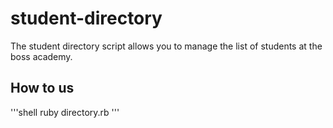 # student-directory #

The student directory script allows you to manage the list of students at
the boss academy.

## How to us ##

'''shell
ruby directory.rb
'''
